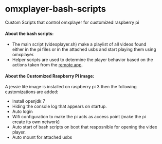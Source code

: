 # omxplayer-bash-scripts
Custom Scripts that control omxplayer for customized raspberry pi

#### About the bash scripts:
- The main script (videoplayer.sh) make a playlist of all videos found either in the pi files or in the attached usbs and start playing them using omxplayer.
- Helper scripts are used to determine the player behavior based on the actions taken from the [remote app](https://github.com/osama1225/omxplayer-remote-app).


#### About the Customized Raspberry Pi image:
A jessie lite image is installed on raspberry pi 3 then the following customizations are added:
- Install openjdk 7
- Hiding the console log that appears on startup.
- Auto login
- Wifi configuration to make the pi acts as access point (make the pi create its own network)
- Auto start of bash scripts on boot that resposnible for opening the video player.
- Auto mount for attached usbs
